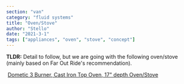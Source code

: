```yaml
---
section: "van"
category: "fluid systems"
title: "Oven/Stove"
author: "Stello"
date: "2021-3-1"
tags: ["appliances", "oven", "stove", "concept"]
---
```




**TLDR:** Detail to follow, but we are going with the following oven/stove (mainly based on Far Out Ride's recommendation).

​	[Dometic 3 Burner, Cast Iron Top Oven, 17" depth Oven/Stove](https://www.dometic.com/en-us/food-and-beverage/mobile-cooking/rv-and-boat-stoves/dometic-r31-162074)


